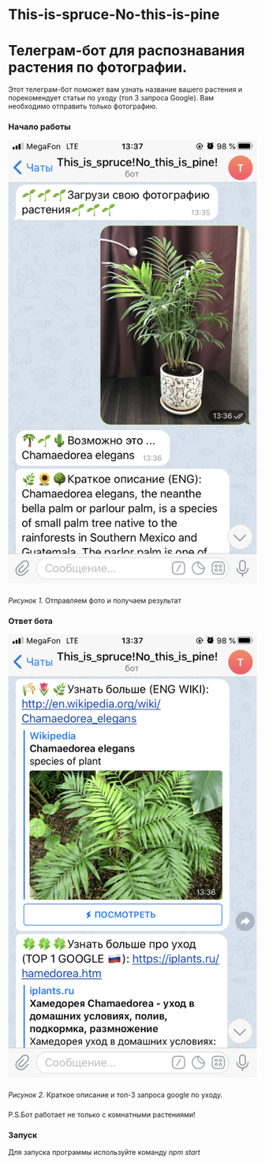 # This-is-spruce-No-this-is-pine
<h1>Телеграм-бот для распознавания растения по фотографии.</h1>

Этот телеграм-бот поможет вам узнать название вашего растения и порекомендует статьи по уходу (топ 3 запроса Google).
Вам необходимо отправить только фотографию.

### Начало работы
![alt text](IMG_0528.PNG "Начинаем")
###
_Рисунок 1._ Отправляем фото и получаем результат

### Ответ бота
![alt text](IMG_0529.PNG "Результат")
###
_Рисунок 2._ Краткое описание и топ-3 запроса google по уходу.

###
P.S.Бот работает не только с комнатными растениями! 


### Запуск
Для запуска программы используйте команду _npm start_
